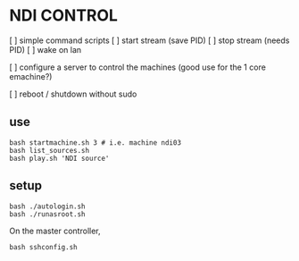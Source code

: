 # NDI CONTROL

[ ] simple command scripts
[ ]     start stream (save PID)
[ ]     stop stream (needs PID)
[ ]     wake on lan

[ ] configure a server to control the machines (good use for the 1 core emachine?)

[ ] reboot / shutdown without sudo

## use

    bash startmachine.sh 3 # i.e. machine ndi03
    bash list_sources.sh
    bash play.sh 'NDI source'
    
## setup 

    bash ./autologin.sh
    bash ./runasroot.sh

On the master controller, 

    bash sshconfig.sh

